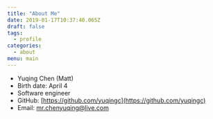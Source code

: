 ```yaml
---
title: "About Me"
date: 2019-01-17T10:37:40.065Z
draft: false
tags:
  - profile
categories:
  - about
menu: main
---
```


- Yuqing Chen (Matt)
- Birth date: April 4
- Software engineer
- GitHub: [https://github.com/yuqingc](https://github.com/yuqingc)
- Email: [mr.chenyuqing@live.com](mailto:mr.chenyuqing@live.com)

